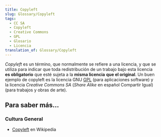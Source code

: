 ```yaml
---
title: Copyleft
slug: Glossary/Copyleft
tags:
  - CC SA
  - Copyleft
  - Creative Commons
  - GPL
  - Glosario
  - Licencia
translation_of: Glossary/Copyleft
---
```


_Copyleft_ es un término, que normalmente se refiere a una licencia, y que se utiliza para indicar que toda redistribución de un trabajo bajo esta licencia **es obligatorio** que esté sujeta a la **misma licencia** **que el original**. Un buen ejemplo de copyleft es la licencia GNU [GPL](/es/docs/Glossary/GPL) (para aplicaciones software) y la licencia _Creative Commons SA_ (_Share Alike_ en español Compartir Igual) (para trabajos y obras de arte).

## Para saber más...

### Cultura General

- [Copyleft](https://es.wikipedia.org/wiki/Copyleft) en Wikipedia
